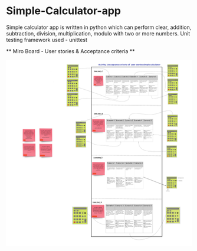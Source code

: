 # Simple-Calculator-app

Simple calculator app is written in python which can perform clear, addition, subtraction, division, multiplication, modulo with two or more numbers. 
Unit testing framework used - unittest 

** Miro Board - User stories & Acceptance criteria **

![alt text](https://github.com/Divya-Sri-Sanaganapalli/Simple-Calculator-app/blob/main/US%20%26%20AC.jpg)
